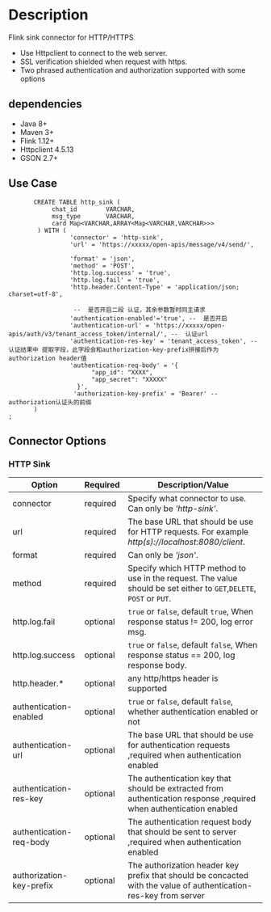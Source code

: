 # Description

Flink sink connector for HTTP/HTTPS

* Use Httpclient to connect to the web server.
* SSL verification shielded when request with https.
* Two phrased authentication and authorization supported with some options


## dependencies
* Java 8+
* Maven 3+
* Flink 1.12+
* Httpclient 4.5.13
* GSON 2.7+

## Use Case 

``` flink table sql
       CREATE TABLE http_sink (
            chat_id        VARCHAR,
            msg_type       VARCHAR,
            card Map<VARCHAR,ARRAY<Map<VARCHAR,VARCHAR>>>
        ) WITH (
                 'connector' = 'http-sink',
                 'url' = 'https://xxxxx/open-apis/message/v4/send/',

                 'format' = 'json',
                 'method' = 'POST',
                 'http.log.success' = 'true',
                 'http.log.fail' = 'true',
                 'http.header.Content-Type' = 'application/json; charset=utf-8',

                  --  是否开启二段 认证，其余参数暂时同主请求
                 'authentication-enabled'='true', --  是否开启
                 'authentication-url' = 'https://xxxxx/open-apis/auth/v3/tenant_access_token/internal/', --  认证url
                 'authentication-res-key' = 'tenant_access_token', --  认证结果中 提取字段，此字段会和authorization-key-prefix拼接后作为  authorization header值
                 'authentication-req-body' = '{
                       "app_id": "XXXX",
                       "app_secret": "XXXXX"
                   }',
                  'authorization-key-prefix' = 'Bearer' --  authorization认证头的前缀 
       )
;
```

## Connector Options
### HTTP Sink
| Option                   | Required | Description/Value                                                                                                   |
|--------------------------|----------|---------------------------------------------------------------------------------------------------------------------|
| connector                | required | Specify what connector to use. Can only be _'http-sink'_.                                                           |
| url                      | required | The base URL that should be use for HTTP requests. For example _http(s)://localhost:8080/client_.                   |
| format                   | required | Can only be _'json'_.                                                                                               |
| method                   | required | Specify which HTTP method to use in the request. The value should be set either to `GET`,`DELETE`, `POST` or `PUT`. |
| http.log.fail            | optional | `true` or `false`, default  `true`, When response status != 200, log error msg.                                   |
| http.log.success         | optional | `true` or `false`, default  `false`, When response status == 200, log response body.                              |
| http.header.*            | optional | any http/https header is supported                                                                                  |
| authentication-enabled   | optional | `true` or `false`, default `false`, whether authentication enabled or not                                           |
| authentication-url       | optional | The base URL that should be use for authentication requests ,required when authentication enabled                   |
| authentication-res-key   | optional | The authentication key that should be extracted from authentication response ,required when authentication enabled  |
| authentication-req-body  | optional | The authentication request body that should be sent to server ,required when authentication enabled                 |
| authorization-key-prefix | optional | The authorization header key prefix  that should be concacted with the value of authentication-res-key from server  |
